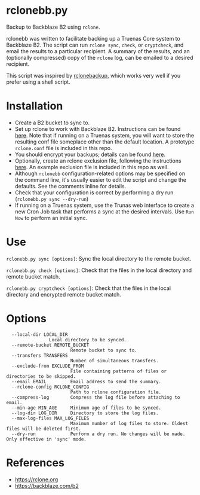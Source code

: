 # rclonebb.py

Backup to Backblaze B2 using ``rclone``.

rclonebb was written to facilitate backing up a Truenas Core system to Backblaze B2.
The script can run ``rclone sync``, ``check``, or ``cryptcheck``, and email the results to a particular recipient.
A summary of the results, and an (optionally compressed) copy of the ``rclone`` log, can be emailed to a desired recipient.

This script was inspired by [rclonebackup](https://github.com/jaburt/rclonebackup), which works very well if you prefer using a shell script.

# Installation

* Create a B2 bucket to sync to.
* Set up rclone to work with Backblaze B2. Instructions can be found [here](https://rclone.org/b2). Note that if running on a Truenas system, you will want to store the resulting conf file someplace other than the default location.  A prototype `rclone.conf` file is included in this repo.
* You should encrypt your backups; details can be found [here](https://rclone.org/crypt).
* Optionally, create an rclone exclusion file, following the instructions [here](https://rclone.org/filtering).  An example exclusion file is included in this repo as well.
* Although `rclonebb` configuration-related options may be specified on the command line, it's usually easier to edit the script
and change the defaults. See the comments inline for details.
* Check that your configuration is correct by performing a dry run (``rclonebb.py sync --dry-run``)
* If running on a Truenas system, use the Trunas web interface to create a new Cron Job task that performs a sync at the desired intervals. Use ``Run Now`` to perform an initial sync.

# Use

``rclonebb.py sync [options]``: Sync the local directory to the remote bucket.

``rclonebb.py check [options]``: Check that the files in the local directory and remote bucket match.

``rclonebb.py cryptcheck [options]``: Check that the files in the local directory and encrypted remote bucket match.

# Options

```
  --local-dir LOCAL_DIR
  		        Local directory to be synced.
  --remote-bucket REMOTE_BUCKET
                        Remote bucket to sync to.
  --transfers TRANSFERS
                        Number of simultaneous transfers.
  --exclude-from EXCLUDE_FROM
                        File containing patterns of files or directories to be skipped.
  --email EMAIL         Email address to send the summary.
  --rclone-config RCLONE_CONFIG
                        Path to rclone configuration file.
  --compress-log        Compress the log file before attaching to email.
  --min-age MIN_AGE     Minimum age of files to be synced.
  --log-dir LOG_DIR     Directory to store the log files.
  --max-log-files MAX_LOG_FILES
                        Maximum number of log files to store. Oldest files will be deleted first.
  --dry-run             Perform a dry run. No changes will be made. Only effective in 'sync' mode.
```

# References
* https://rclone.org
* https://backblaze.com/b2

